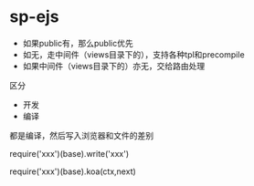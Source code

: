 # sp-ejs

- 如果public有，那么public优先
- 如无，走中间件（views目录下的），支持各种tpl和precompile
- 如果中间件（views目录下的）亦无，交给路由处理

区分

- 开发
- 编译

都是编译，然后写入浏览器和文件的差别

require('xxx')(base).write('xxx')

require('xxx')(base).koa(ctx,next)